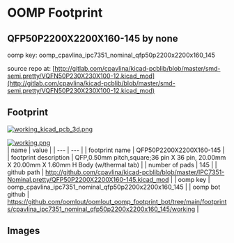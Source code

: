 # OOMP Footprint  
## QFP50P2200X2200X160-145  by none  
  
oomp key: oomp_cpavlina_ipc7351_nominal_qfp50p2200x2200x160_145  
  
source repo at: [http://gitlab.com/cpavlina/kicad-pcblib/blob/master/smd-semi.pretty/VQFN50P230X230X100-12.kicad_mod](http://gitlab.com/cpavlina/kicad-pcblib/blob/master/smd-semi.pretty/VQFN50P230X230X100-12.kicad_mod)  
## Footprint  
  
[![working_kicad_pcb_3d.png](working_kicad_pcb_3d_600.png)](working_kicad_pcb_3d.png)  
  
[![working.png](working_600.png)](working.png)  
| name | value | 
| --- | --- | 
| footprint name | QFP50P2200X2200X160-145 | 
| footprint description | QFP,0.50mm pitch,square;36 pin X 36 pin, 20.00mm X 20.00mm X 1.60mm H Body (w/thermal tab) | 
| number of pads | 145 | 
| github path | http://github.com/cpavlina/kicad-pcblib/blob/master/IPC7351-Nominal.pretty/QFP50P2200X2200X160-145.kicad_mod | 
| oomp key | oomp_cpavlina_ipc7351_nominal_qfp50p2200x2200x160_145 | 
| oomp bot github | https://github.com/oomlout/oomlout_oomp_footprint_bot/tree/main/footprints/cpavlina_ipc7351_nominal_qfp50p2200x2200x160_145/working | 
## Images  
